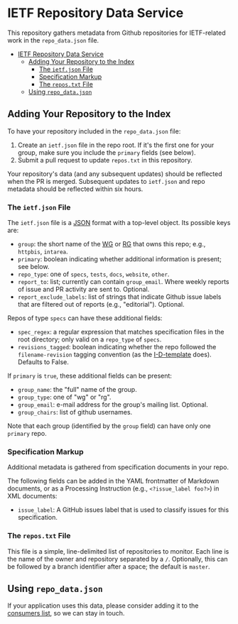 # IETF Repository Data Service

This repository gathers metadata from Github repositories for IETF-related work in the `repo_data.json` file.

<!-- START doctoc generated TOC please keep comment here to allow auto update -->
<!-- DON'T EDIT THIS SECTION, INSTEAD RE-RUN doctoc TO UPDATE -->

- [IETF Repository Data Service](#ietf-repository-data-service)
  - [Adding Your Repository to the Index](#adding-your-repository-to-the-index)
    - [The `ietf.json` File](#the-ietfjson-file)
    - [Specification Markup](#specification-markup)
    - [The `repos.txt` File](#the-repostxt-file)
  - [Using `repo_data.json`](#using-repo_datajson)

<!-- END doctoc generated TOC please keep comment here to allow auto update -->


## Adding Your Repository to the Index

To have your repository included in the `repo_data.json` file:

1. Create an `ietf.json` file in the repo root. If it's the first one for your group, make sure you include the `primary` fields (see below).
2. Submit a pull request to update `repos.txt` in this repository.

Your repository's data (and any subsequent updates) should be reflected when the PR is merged. Subsequent updates to `ietf.json` and repo metadata should be reflected within six hours.


### The `ietf.json` File

The `ietf.json` file is a [JSON](https://tools.ietf.org/html/rfc8259) format with a top-level object. Its possible keys are:

- `group`: the short name of the [WG](https://datatracker.ietf.org/wg/) or [RG](https://datatracker.ietf.org/rg/) that owns this repo; e.g., `httpbis`, `intarea`.
- `primary`: boolean indicating whether additional information is present; see below.
- `repo_type`: one of `specs`, `tests`, `docs`, `website`, `other`.
- `report_to`: list; currently can contain `group_email`. Where weekly reports of issue and PR activity are sent to. Optional.
- `report_exclude_labels`: list of strings that indicate Github issue labels that are filtered out of reports (e.g., "editorial"). Optional.

Repos of type `specs` can have these additional fields:

- `spec_regex`: a regular expression that matches specification files in the root directory; only valid on a `repo_type` of `specs`.
- `revisions_tagged`: boolean indicating whether the repo followed the `filename-revision` tagging convention (as the [I-D-template](https://github.com/martinthomson/i-d-template) does). Defaults to False.

If `primary` is `true`, these additional fields can be present:

- `group_name`: the "full" name of the group.
- `group_type`: one of "wg" or "rg".
- `group_email`: e-mail address for the group's mailing list. Optional.
- `group_chairs`: list of github usernames.

Note that each group (identified by the `group` field) can have only one `primary` repo.


### Specification Markup

Additional metadata is gathered from specification documents in your repo. 

The following fields can be added in the YAML frontmatter of Markdown documents, or as a Processing Instruction (e.g., `<?issue_label foo?>`) in XML documents:

- `issue_label`: A GitHub issues label that is used to classify issues for this specification.


### The `repos.txt` File

This file is a simple, line-delimited list of repositories to monitor. Each line is the name of the owner and repository separated by a `/`. Optionally, this can be followed by a branch identifier after a space; the default is `master`.



## Using `repo_data.json`

If your application uses this data, please consider adding it to the [consumers list](https://github.com/mnot/ietf-repo-data/wiki/Consumers), so we can stay in touch.

